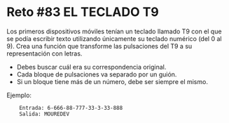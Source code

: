 <!-- trunk-ignore-all(prettier) -->
# Reto #83 EL TECLADO T9

Los primeros dispositivos móviles tenían un teclado llamado T9 con el que se podía escribir texto utilizando únicamente su teclado numérico (del 0 al 9).
Crea una función que transforme las pulsaciones del T9 a su representación con letras.

* Debes buscar cuál era su correspondencia original.
* Cada bloque de pulsaciones va separado por un guión.
* Si un bloque tiene más de un número, debe ser siempre el mismo.

Ejemplo:

        Entrada: 6-666-88-777-33-3-33-888
        Salida: MOUREDEV
